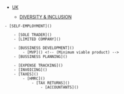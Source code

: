 - [UK]()

    - [DIVERSITY & INCLUSION]()

<!--
-- Neurodiversity
--- ADHD
--- Dyslexia
--- Dyspraxia (DCD)

-- LGBTQ+

-- Diversity in Tech
-- Women in Tech / Women in STEM(STEAM)
-->


    - [SELF-EMPLOYMENT]()

        - [SOLE TRADER]()
        - [LIMITED COMPANY]()

        - [BUSSINESS DEVELOPMENT]()
            - [MVP]() <!-- (Minimum viable product) -->
        - [BUSSINESS PLANNING]()

        - [EXPENSE TRACKING]()
        - [INVOICING]()
        - [TAXES]()
            - [HMRC]()
                - [TAX RETURNS]()
                    - [ACCOUNTANTS]()